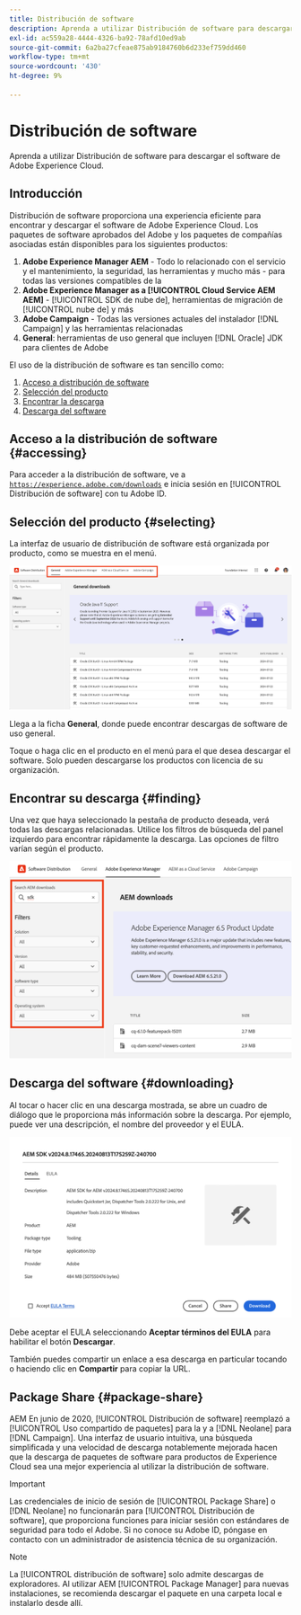 ```yaml
---
title: Distribución de software
description: Aprenda a utilizar Distribución de software para descargar el software de Adobe Experience Cloud.
exl-id: ac559a28-4444-4326-ba92-78afd10ed9ab
source-git-commit: 6a2ba27cfeae875ab9184760b6d233ef759dd460
workflow-type: tm+mt
source-wordcount: '430'
ht-degree: 9%

---
```



# Distribución de software

Aprenda a utilizar Distribución de software para descargar el software de Adobe Experience Cloud.

## Introducción

Distribución de software proporciona una experiencia eficiente para encontrar y descargar el software de Adobe Experience Cloud. Los paquetes de software aprobados del Adobe y los paquetes de compañías asociadas están disponibles para los siguientes productos:

1. **Adobe Experience Manager AEM** - Todo lo relacionado con el servicio y el mantenimiento, la seguridad, las herramientas y mucho más - para todas las versiones compatibles de la
1. **Adobe Experience Manager as a [!UICONTROL Cloud Service AEM AEM]** - [!UICONTROL SDK de nube de], herramientas de migración de [!UICONTROL nube de] y más
1. **Adobe Campaign** - Todas las versiones actuales del instalador [!DNL Campaign] y las herramientas relacionadas
1. **General**: herramientas de uso general que incluyen [!DNL Oracle] JDK para clientes de Adobe

El uso de la distribución de software es tan sencillo como:

1. [Acceso a distribución de software](#accessing)
1. [Selección del producto](#selecting)
1. [Encontrar la descarga](#finding)
1. [Descarga del software](#downloading)

## Acceso a la distribución de software {#accessing}

Para acceder a la distribución de software, ve a [`https://experience.adobe.com/downloads`](https://experience.adobe.com/downloads) e inicia sesión en [!UICONTROL Distribución de software] con tu Adobe ID.

## Selección del producto {#selecting}

La interfaz de usuario de distribución de software está organizada por producto, como se muestra en el menú.

![Menú organizado por productos](assets/menu.png)

Llega a la ficha **General**, donde puede encontrar descargas de software de uso general.

Toque o haga clic en el producto en el menú para el que desea descargar el software. Solo pueden descargarse los productos con licencia de su organización.

## Encontrar su descarga {#finding}

Una vez que haya seleccionado la pestaña de producto deseada, verá todas las descargas relacionadas. Utilice los filtros de búsqueda del panel izquierdo para encontrar rápidamente la descarga. Las opciones de filtro varían según el producto.

![Filtros](assets/filters.png)

## Descarga del software {#downloading}

Al tocar o hacer clic en una descarga mostrada, se abre un cuadro de diálogo que le proporciona más información sobre la descarga. Por ejemplo, puede ver una descripción, el nombre del proveedor y el EULA.

![Detalles de descarga](assets/details.png)

Debe aceptar el EULA seleccionando **Aceptar términos del EULA** para habilitar el botón **Descargar**.

También puedes compartir un enlace a esa descarga en particular tocando o haciendo clic en **Compartir** para copiar la URL.

## Package Share {#package-share}

AEM En junio de 2020, [!UICONTROL Distribución de software] reemplazó a [!UICONTROL Uso compartido de paquetes] para la y a [!DNL Neolane] para [!DNL Campaign]. Una interfaz de usuario intuitiva, una búsqueda simplificada y una velocidad de descarga notablemente mejorada hacen que la descarga de paquetes de software para productos de Experience Cloud sea una mejor experiencia al utilizar la distribución de software.

>[!IMPORTANT]
>
>Las credenciales de inicio de sesión de [!UICONTROL Package Share] o [!DNL Neolane] no funcionarán para [!UICONTROL Distribución de software], que proporciona funciones para iniciar sesión con estándares de seguridad para todo el Adobe. Si no conoce su Adobe ID, póngase en contacto con un administrador de asistencia técnica de su organización.

>[!NOTE]
>
>La [!UICONTROL distribución de software] solo admite descargas de exploradores. Al utilizar AEM [!UICONTROL Package Manager] para nuevas instalaciones, se recomienda descargar el paquete en una carpeta local e instalarlo desde allí.
